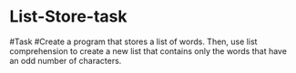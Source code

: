 # List-Store-task
#Task
#Create a program that stores a list of words. Then, use list comprehension to create a new list that contains only the words that have an odd number of characters.

